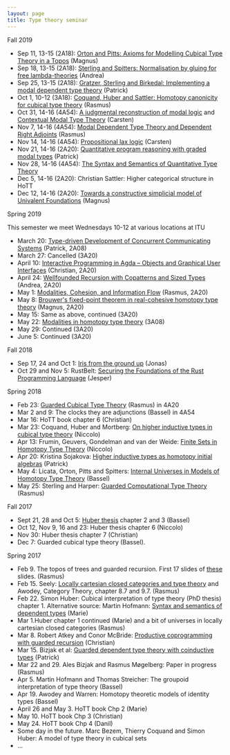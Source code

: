 ```yaml
---
layout: page
title: Type theory seminar
---
```

Fall 2019

- Sep 11, 13-15 (2A18): [Orton and Pitts: Axioms for Modelling Cubical Type Theory in a Topos](https://lmcs.episciences.org/5028/pdf) (Magnus)
- Sep 18, 13-15 (2A18): [Sterling and Spitters: Normalisation by gluing for free lambda-theories](http://www.jonmsterling.com/pdfs/gluing-note.pdf) (Andrea)
- Sep 25, 13-15 (2A18): [Gratzer, Sterling and Birkedal: Implementing a modal dependent type theory](https://dl.acm.org/citation.cfm?id=3341711) (Patrick)
- Oct 1, 10-12 (3A18): [Coquand, Huber and Sattler: Homotopy canonicity for cubical type theory](http://www.cse.chalmers.se/~simonhu/papers/can.pdf) (Rasmus)
- Oct 31, 14-16 (4A54): [A judgmental reconstruction of modal logic](https://www.cs.cmu.edu/~fp/papers/mscs00.pdf) and [Contextual Modal Type Theory](https://www.cs.cmu.edu/~fp/papers/tocl07.pdf) (Carsten)
- Nov 7, 14-16 (4A54): [Modal Dependent Type Theory and Dependent Right Adjoints](https://arxiv.org/abs/1804.05236) (Rasmus)
- Nov 14, 14-16 (4A54): [Propositional lax logic](https://www.uni-bamberg.de/fileadmin/uni/fakultaeten/wiai_professuren/grundlagen_informatik/papersMM/pll.pdf) (Carsten)
- Nov 21, 14-16 (2A20): [Quantitative program reasoning with graded modal types](https://granule-project.github.io/papers/granule-paper-draft.pdf) (Patrick)
- Nov 28, 14-16 (4A54): [The Syntax and Semantics of Quantitative Type Theory](https://bentnib.org/quantitative-type-theory.html)
- Dec 5, 14-16 (2A20): Christian Sattler: Higher categorical structure in HoTT
- Dec 12, 14-16 (2A20): [Towards a constructive simplicial model of Univalent Foundations](https://arxiv.org/abs/1905.06281) (Magnus)

Spring 2019

This semester we meet Wednesdays 10-12 at various locations at ITU

- March 20: [Type-driven Development of Concurrent Communicating Systems](https://journals.agh.edu.pl/csci/article/view/1413) (Patrick, 2A08)
- March 27: Cancelled (3A20)
- April 10: [Interactive Programming in Agda – Objects and Graphical User Interfaces](http://www.cse.chalmers.se/~abela/ooAgda.pdf) (Christian, 2A20)
- April 24: [Wellfounded Recursion with Copatterns and Sized Types](http://www.cse.chalmers.se/~abela/icfp13.pdf) (Andrea, 2A20)
- May 1: [Modalities, Cohesion, and Information Flow](https://arxiv.org/abs/1809.07897) (Rasmus, 2A20)
- May 8: [Brouwer's fixed-point theorem in real-cohesive homotopy type theory](https://arxiv.org/abs/1509.07584) (Magnus, 2A20)
- May 15: Same as above, continued (3A20)
- May 22: [Modalities in homotopy type theory](https://arxiv.org/abs/1706.07526) (3A08)
- May 29: Continued (3A20)
- June 5: Continued (3A20)

Fall 2018

-   Sep 17, 24 and Oct 1: [Iris from the ground
    up](https://people.mpi-sws.org/~dreyer/papers/iris-ground-up/paper.pdf)
    (Jonas)
-   Oct 29 and Nov 5: RustBelt: [Securing the Foundations of the Rust
    Programming
    Language](https://people.mpi-sws.org/~dreyer/papers/rustbelt/paper.pdf)
    (Jesper)


Spring 2018

-   Feb 23: [Guarded Cubical Type
    Theory](https://arxiv.org/abs/1611.09263) (Rasmus) in 4A20
-   Mar 2 and 9: The clocks they are adjunctions (Bassel) in 4A54
-   Mar 16: HoTT book chapter 6 (Christian)
-   Mar 23: Coquand, Huber and Mortberg: [On higher inductive types in
    cubical type theory](https://arxiv.org/abs/1802.01170) (Niccolo)
-   Apr 13: Frumin, Geuvers, Gondelman and van der Weide: [Finite Sets
    in Homotopy Type
    Theory](https://cs.ru.nl/~nweide/FiniteSetsInHoTT.pdf) (Niccolo)
-   Apr 20: Kristina Sojakova: [Higher inductive types as homotopy
    initial
    algebras](https://www.cs.cornell.edu/~ks858/papers/higher_inductive_types_homotopy_initial.pdf)
    (Patrick)
-   May 4: Licata, Orton, Pitts and Spitters: [Internal Universes in
    Models of Homotopy Type Theory](https://arxiv.org/abs/1801.07664)
    (Bassel)
-   May 25: Sterling and Harper: [Guarded Computational Type
    Theory](https://www.jonmsterling.com/pdfs/guarded-ctt-lics.pdf)
    (Rasmus)


Fall 2017

-   Sept 21, 28 and Oct 5: [Huber
    thesis](http://www.cse.chalmers.se/~simonhu/misc/thesis.pdf) chapter
    2 and 3 (Bassel)
-   Oct 12, Nov 9, 16 and 23: Huber thesis chapter 6 (Niccolo)
-   Nov 30: Huber thesis chapter 7 (Christian)
-   Dec 7: Guarded cubical type theory (Bassel).


Spring 2017

-   Feb 9. The topos of trees and guarded recursion. First 17 slides of
    [these](http://www.itu.dk/people/mogel/talks/bath.pdf) slides.
    (Rasmus)
-   Feb 15. Seely: [Locally cartesian closed categories and type
    theory](http://www.math.mcgill.ca/rags/LCCC/LCCC.pdf) and Awodey,
    Category Theory, chapter 8.7 and 9.7. (Rasmus)
-   Feb 22. Simon Huber: Cubical interpretation of type theory (PhD
    thesis) chapter 1. Alternative source: Martin Hofmann: [Syntax and
    semantics of dependent
    types](https://www.irif.fr/~mellies/mpri/mpri-ens/articles/hofmann-syntax-and-semantics-of-dependent-types.pdf)
    (Marie)
-   Mar 1.Huber chapter 1 continued (Marie) and a bit of universes in
    locally cartesian closed categories (Rasmus)
-   Mar 8. Robert Atkey and Conor McBride: [Productive coprogramming
    with guarded recursion](http://bentnib.org/productive.html)
    (Christian)
-   Mar 15. Bizjak et al: [Guarded dependent type theory with
    coinductive
    types](http://www.itu.dk/people/mogel/papers/fossacs2016.pdf)
    (Patrick)
-   Mar 22 and 29. Ales Bizjak and Rasmus Møgelberg: Paper in progress
    (Rasmus)
-   Apr 5. Martin Hofmann and Thomas Streicher: The groupoid
    interpretation of type theory (Bassel)
-   Apr 19. Awodey and Warren: Homotopy theoretic models of identity
    types (Bassel)
-   April 26 and May 3. HoTT book Chp 2 (Marie)
-   May 10. HoTT book Chp 3 (Christian)
-   May 24. HoTT book Chp 4 (Danil)
-   Some day in the future. Marc Bezem, Thierry Coquand and Simon Huber:
    A model of type theory in cubical sets
-   ...
